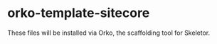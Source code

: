 # orko-template-sitecore

These files will be installed via Orko, the scaffolding tool for Skeletor.